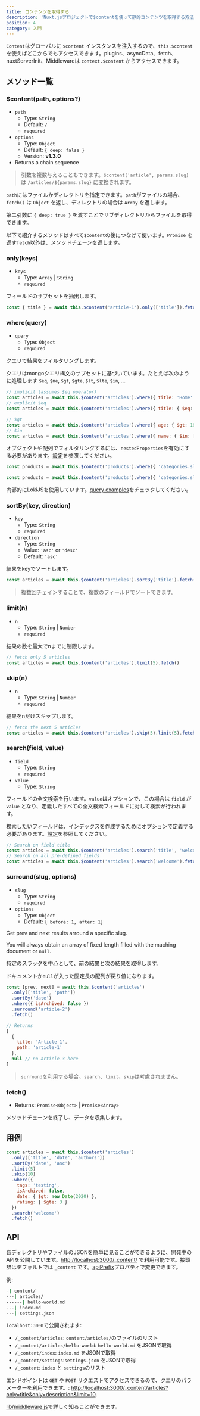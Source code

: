 ```yaml
---
title: コンテンツを取得する
description: 'Nuxt.jsプロジェクトで$contentを使って静的コンテンツを取得する方法を紹介します。'
position: 4
category: 入門
---
```


`Content`はグローバルに `$content` インスタンスを注入するので、`this.$content` を使えばどこからでもアクセスできます。plugins、asyncData、fetch、nuxtServerInit、Middlewareは `context.$content` からアクセスできます。

## メソッド一覧

### $content(path, options?)

- `path`
  - Type: `String`
  - Default: `/`
  - `required`
- `options`
  - Type: `Object`
  - Default: `{ deep: false }`
  - Version: **v1.3.0**
- Returns a chain sequence

> 引数を複数与えることもできます。`$content('article', params.slug)` は `/articles/${params.slug}` に変換されます。

`path`にはファイルかディレクトリを指定できます。`path`がファイルの場合、`fetch()` は `Object` を返し、ディレクトリの場合は `Array` を返します。

第二引数に `{ deep: true }` を渡すことでサブディレクトリからファイルを取得できます。

以下で紹介するメソッドはすべて`$content`の後につなげて使います。`Promise` を返す`fetch`以外は、メソッドチェーンを返します。


### only(keys)

- `keys`
  - Type: `Array` | `String`
  - `required`

フィールドのサブセットを抽出します。

```js
const { title } = await this.$content('article-1').only(['title']).fetch()
```

### where(query)

- `query`
  - Type: `Object`
  - `required`

クエリで結果をフィルタリングします。

クエリはmongoクエリ構文のサブセットに基づいています。たとえば次のように処理します `$eq`, `$ne`, `$gt`, `$gte`, `$lt`, `$lte`, `$in`, ...

```js
// implicit (assumes $eq operator)
const articles = await this.$content('articles').where({ title: 'Home' }).fetch()
// explicit $eq
const articles = await this.$content('articles').where({ title: { $eq: 'Home' } }).fetch()

// $gt
const articles = await this.$content('articles').where({ age: { $gt: 18 } }).fetch()
// $in
const articles = await this.$content('articles').where({ name: { $in: ['odin', 'thor'] } }).fetch()
```

オブジェクトや配列でフィルタリングするには、`nestedProperties`を有効にする必要があります。[設定](/ja/configuration#nestedproperties)を参照してください。

```js
const products = await this.$content('products').where({ 'categories.slug': { $contains: 'top' } }).fetch()

const products = await this.$content('products').where({ 'categories.slug': { $contains: ['top', 'woman'] } }).fetch()
```

内部的にLokiJSを使用しています。[query examples](https://github.com/techfort/LokiJS/wiki/Query-Examples#find-queries)をチェックしてください。

### sortBy(key, direction)

- `key`
  - Type: `String`
  - `required`
- `direction`
  - Type: `String`
  - Value: `'asc'` or `'desc'`
  - Default: `'asc'`

結果をkeyでソートします。

```js
const articles = await this.$content('articles').sortBy('title').fetch()
```

> 複数回チェインすることで、複数のフィールドでソートできます。

### limit(n)

- `n`
  - Type: `String` | `Number`
  - `required`

結果の数を最大でnまでに制限します。

```js
// fetch only 5 articles
const articles = await this.$content('articles').limit(5).fetch()
```

### skip(n)

- `n`
  - Type: `String` | `Number`
  - `required`

結果をnだけスキップします。

```js
// fetch the next 5 articles
const articles = await this.$content('articles').skip(5).limit(5).fetch()
```

### search(field, value)

- `field`
  - Type: `String`
  - `required`
- `value`
  - Type: `String`

フィールドの全文検索を行います。`value`はオプションで、この場合は `field` が `value` となり、定義したすべての全文検索フィールドに対して検索が行われます。

検索したいフィールドは、インデックスを作成するためにオプションで定義する必要があります。[設定](/ja/configuration#fulltextsearchfields)を参照してください。

```js
// Search on field title
const articles = await this.$content('articles').search('title', 'welcome').fetch()
// Search on all pre-defined fields
const articles = await this.$content('articles').search('welcome').fetch()
```

### surround(slug, options)

- `slug`
  - Type: `String`
  - `required`
- `options`
  - Type: `Object`
  - Default: `{ before: 1, after: 1}`

Get prev and next results arround a specific slug.

You will always obtain an array of fixed length filled with the maching document or `null`.

特定のスラッグを中心として、前の結果と次の結果を取得します。

ドキュメントか`null`が入った固定長の配列が戻り値になります。

```js
const [prev, next] = await this.$content('articles')
  .only(['title', 'path'])
  .sortBy('date')
  .where({ isArchived: false })
  .surround('article-2')
  .fetch()

// Returns
[
  {
    title: 'Article 1',
    path: 'article-1'
  },
  null // no article-3 here
]
```

> `surround`を利用する場合、`search`、`limit`、`skip`は考慮されません。

### fetch()

- Returns: `Promise<Object>` | `Promise<Array>`

メソッドチェーンを終了し、データを収集します。

## 用例

```js
const articles = await this.$content('articles')
  .only(['title', 'date', 'authors'])
  .sortBy('date', 'asc')
  .limit(5)
  .skip(10)
  .where({
    tags: 'testing',
    isArchived: false,
    date: { $gt: new Date(2020) },
    rating: { $gte: 3 }
  })
  .search('welcome')
  .fetch()
```

## API

各ディレクトリやファイルのJSONを簡単に見ることができるように、開発中のAPIを公開しています。[http://localhost:3000/_content/](http://localhost:3000/_content/) で利用可能です。接頭辞はデフォルトでは `_content` です。[apiPrefix](/ja/configuration#apiprefix)プロパティで変更できます。

例:

```bash
-| content/
---| articles/
------| hello-world.md
---| index.md
---| settings.json
```

`localhost:3000`で公開されます:
- `/_content/articles`: `content/articles/`のファイルのリスト
- `/_content/articles/hello-world`: `hello-world.md` をJSONで取得
- `/_content/index`: `index.md` をJSONで取得
- `/_content/settings`:`settings.json` をJSONで取得
- `/_content`: `index` と `settings`のリスト


 エンドポイントは `GET` や `POST` リクエストでアクセスできるので、クエリのパラメーターを利用できます。: [http://localhost:3000/_content/articles?only=title&only=description&limit=10](http://localhost:3000/_content/articles?only=title&only=description&limit=10).

[lib/middleware.js](https://github.com/nuxt/content/blob/master/lib/middleware.js)で詳しく知ることができます。
